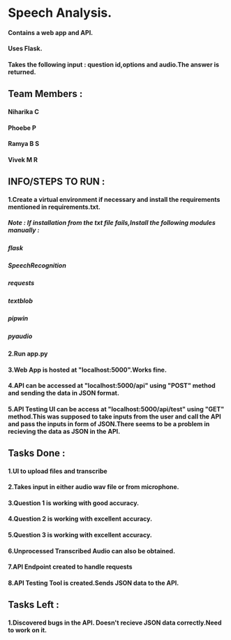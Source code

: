 # Speech Analysis.
#### Contains a web app and API.
#### Uses Flask.
#### Takes the following input : question id,options and audio.The answer is returned.

## Team Members : 
#### Niharika C
#### Phoebe P
#### Ramya B S 
#### Vivek M R


##  INFO/STEPS TO RUN :
#### 1.Create a virtual environment if necessary and install the requirements mentioned in requirements.txt.
##### Note : If installation from the txt file fails,Install the following modules manually :
##### flask
##### SpeechRecognition
##### requests
##### textblob
##### pipwin
##### pyaudio
#### 2.Run app.py
#### 3.Web App is hosted at "localhost:5000".Works fine.
#### 4.API can be accessed at "localhost:5000/api" using "POST" method and sending the data in JSON format.
#### 5.API Testing UI can be access at "localhost:5000/api/test" using "GET" method.This was supposed to take inputs from the user and call the API and pass the inputs in form of JSON.There seems to be a problem in recieving the data as JSON in the API.



## Tasks Done : 
#### 1.UI to upload files and transcribe
#### 2.Takes input in either audio wav file or from microphone.
#### 3.Question 1 is working with good accuracy.
#### 4.Question 2 is working with excellent accuracy.
#### 5.Question 3 is working with excellent accuracy.
#### 6.Unprocessed Transcribed Audio can also be obtained.
#### 7.API Endpoint created to handle requests
#### 8.API Testing Tool is created.Sends JSON data to the API.

## Tasks Left :
#### 1.Discovered bugs in the API. Doesn't recieve JSON data correctly.Need to work on it.
